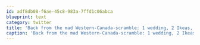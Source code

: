 ```yaml
---
id: adf8db08-f6ae-45c8-983a-7ffd1c06abca
blueprint: text
category: twitter
title: 'Back from the mad Western-Canada-scramble: 1 wedding, 2 Ikeas, 100s of beers, 1 huge  mall, 2 epic hikes, and 1000+ slow AB/MB drivers :)'
caption: 'Back from the mad Western-Canada-scramble: 1 wedding, 2 Ikeas, 100s of beers, 1 huge  mall, 2 epic hikes, and 1000+ slow AB/MB drivers :)'
---
```


